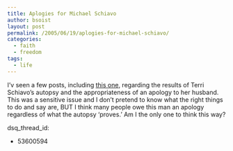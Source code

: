 ```yaml
---
title: Aplogies for Michael Schiavo
author: bsoist
layout: post
permalink: /2005/06/19/aplogies-for-michael-schiavo/
categories:
  - faith
  - freedom
tags:
  - life
---
```

I&#8217;v seen a few posts, including [this one][1], regarding the results of Terri Schiavo&#8217;s autopsy and the appropriateness of an apology to her husband. This was a sensitive issue and I don&#8217;t pretend to know what the right things to do and say are, BUT I think many people owe this man an apology regardless of what the autopsy &#8216;proves.&#8217; Am I the only one to think this way?

 [1]: http://alesrarus.funkydung.com/arc20050601.html#BlogID1895
dsq_thread_id:
  - 53600594